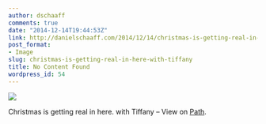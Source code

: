 ```yaml
---
author: dschaaff
comments: true
date: "2014-12-14T19:44:53Z"
link: http://danielschaaff.com/2014/12/14/christmas-is-getting-real-in-here-with-tiffany/
post_format:
- Image
slug: christmas-is-getting-real-in-here-with-tiffany
title: No Content Found
wordpress_id: 54
---
```


![](https://danielschaaff.files.wordpress.com/2014/12/tumblr_ngl86uy7gu1qcnv82o1_1280.jpg)

Christmas is getting real in here. with Tiffany – View on [Path](https://path.com/p/qXp0).
